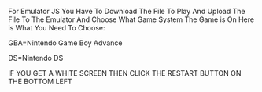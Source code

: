 For Emulator JS You Have To Download The File To Play And Upload The File To The Emulator And Choose What Game System The Game is On
Here is What You Need To Choose:

GBA=Nintendo Game Boy Advance

DS=Nintendo DS













IF YOU GET A WHITE SCREEN THEN CLICK THE RESTART BUTTON ON THE BOTTOM LEFT
